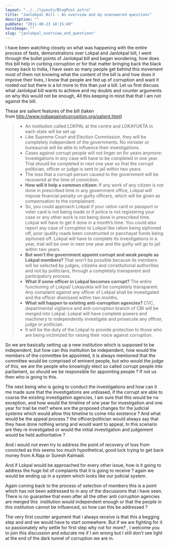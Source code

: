```yaml
---
layout: "../../layouts/BlogPost.astro"
title: "Janlokpal Bill : An overview and my unanswered questions"
description: ""
pubDate: "2011-08-23 18:15:49"
heroImage: ""
slug: "janlokpal_overview_and_questions"
---
```


I have been watching closely on what was happening with the entire process of fasts, demonstrations over Lokpal and Janlokpal bill, I went through the bullet points of Janlokpal bill and began wondering, how does this bill help in curbing corruption or for that matter bringing back the black money back to India, I have seen so many people get behind this movement most of them not knowing what the content of the bill is and how does it improve their lives, I know that people are fed up of corruption and want it rooted out but there is a lot more to this than just a bill.
Let us first discuss what Janlokpal bill wants to achieve and my doubts and counter arguments on why this would not be enough, All this keeping in mind that that I am not against the bill.

These are salient features of the bill (taken from <a href="http://www.indiaagainstcorruption.org/salient.html">http://www.indiaagainstcorruption.org/salient.html</a>)
<blockquote>
<ul>
	<li>An institution called LOKPAL at the centre and LOKAYUKTA in each state will be set up</li>
	<li>Like Supreme Court and Election Commission, they will be completely independent of the governments. No minister or bureaucrat will be able to influence their investigations.</li>
	<li>Cases against corrupt people will not linger on for years anymore: Investigations in any case will have to be completed in one year. Trial should be completed in next one year so that the corrupt politician, officer or judge is sent to jail within two years.</li>
	<li>The loss that a corrupt person caused to the government will be recovered at the time of conviction.</li>
	<li><strong>How will it help a common citizen: </strong>If any work of any citizen is not done in prescribed time in any government office, Lokpal will impose financial penalty on guilty officers, which will be given as compensation to the complainant.</li>
	<li>So, you could approach Lokpal if your ration card or passport or voter card is not being made or if police is not registering your case or any other work is not being done in prescribed time. Lokpal will have to get it done in a month’s time. You could also report any case of corruption to Lokpal like ration being siphoned off, poor quality roads been constructed or panchayat funds being siphoned off. Lokpal will have to complete its investigations in a year, trial will be over in next one year and the guilty will go to jail within two years.</li>
	<li><strong>But won’t the government appoint corrupt and weak people as Lokpal members? </strong>That won’t be possible because its members will be selected by judges, citizens and constitutional authorities and not by politicians, through a completely transparent and participatory process.</li>
	<li><strong>What if some officer in Lokpal becomes corrupt? </strong>The entire functioning of Lokpal/ Lokayukta will be completely transparent. Any complaint against any officer of Lokpal shall be investigated and the officer dismissed within two months.</li>
	<li><strong>What will happen to existing anti-corruption agencies? </strong>CVC, departmental vigilance and anti-corruption branch of CBI will be merged into Lokpal. Lokpal will have complete powers and machinery to independently investigate and prosecute any officer, judge or politician.</li>
	<li>It will be the duty of the Lokpal to provide protection to those who are being victimized for raising their voice against corruption.</li>
</ul>
</blockquote>
So we are basically setting up a new institution which is supposed to be independent, but how can this institution be independent, how would the members of the committee be appointed, it is always mentioned that the committee would be comprised of eminent people, but who would the judge of this, we are the people who knowingly elect so called corrupt people into parliament, so should we be responsible for appointing people ? If not us then who is going to this.

The next being who is going to conduct the investigations and how can it me made sure that the investigations are unbiased, if the corrupt are able to coarse the existing investigation agencies, I am sure that this would be no exception, and how would the timeline of one year for investigation and one year for trail be met? where are the proposed changes for the judicial systems which would allow this timeline to come into existence ? And what would be the appeal process ? the officer/politician would always say that they have done nothing wrong and would want to appeal, In this scenario are they re investigated or would the initial investigation and judgement would be held authoritative ?

And i would not even try to address the point of recovery of loss from convicted as this seems too much hypothetical, good luck trying to get back money from A.Raja or Suresh Kalmadi.

And if Lokpal would be approached for every other issue, how is it going to address the huge list of complaints that it is going to receive ? again we would be ending up in a system which looks like our judicial system.

Again coming back to the process of selection of members this is a point which has not been addressed to in any of the discussions that i have seen. There is no guarantee that even after all the other anti corruption agencies are merged this  institution would independent enough or that the people in this institution cannot be influenced, so how can this be addressed ?

The very first counter argument that i always receive is that this a begging step and and we would have to start somewhere. But if we are fighting for it so passionately why settle for first step why not for more? , I welcome you to join this discussion and educate me if I am wrong but I still don't see light at the end of the dark tunnel of corruption we are in.

